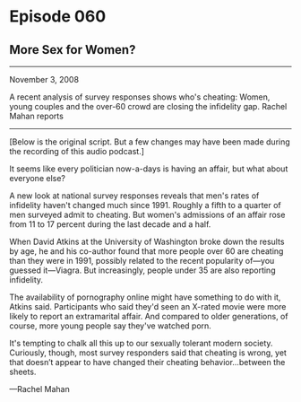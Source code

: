 # Episode 060

## More Sex for Women?

---

November 3, 2008

A recent analysis of survey responses shows who's cheating: Women, young couples and the over-60 crowd are closing the infidelity gap. Rachel Mahan reports

---

[Below is the original script. But a few changes may have been made during the recording of this audio podcast.]

It seems like every politician now-a-days is having an affair, but what about everyone else?

A new look at national survey responses reveals that men's rates of infidelity haven't changed much since 1991. Roughly a fifth to a quarter of men surveyed admit to cheating. But women's admissions of an affair rose from 11 to 17 percent during the last decade and a half.

When David Atkins at the University of Washington broke down the results by age, he and his co-author found that more people over 60 are cheating than they were in 1991, possibly related to the recent popularity of—you guessed it—Viagra. But increasingly, people under 35 are also reporting infidelity.

The availability of pornography online might have something to do with it, Atkins said. Participants who said they'd seen an X-rated movie were more likely to report an extramarital affair. And compared to older generations, of course, more young people say they've watched porn.

It's tempting to chalk all this up to our sexually tolerant modern society. Curiously, though, most survey responders said that cheating is wrong, yet that doesn’t appear to have changed their cheating behavior…between the sheets.

—Rachel Mahan

